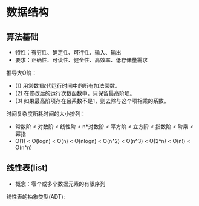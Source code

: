 # 数据结构
## 算法基础
- 特性：有穷性、确定性、可行性、输入、输出
- 要求：正确性、可读性、健全性、高效率、低存储量需求

推导大O阶：
- (1) 用常数1取代运行时间中的所有加法常数。
- (2) 在修改后的运行次数函数中，只保留最高阶项。
- (3) 如果最高阶项存在且系数不是1，则去除与这个项相乘的系数。

时间复杂度所耗时间的大小排列：
- 常数阶 < 对数阶 < 线性阶 < n*对数阶 < 平方阶 < 立方阶 < 指数阶  < 阶乘  < 幂指
- O(1) < O(logn) < O(n) < O(nlogn) < O(n^2) < O(n^3) < O(2^n) < O(n!) < O(n^n)

## 线性表(list)
- 概念：零个或多个数据元素的有限序列

线性表的抽象类型(ADT):

